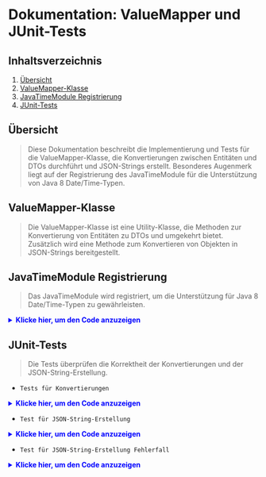 # Dokumentation: ValueMapper und JUnit-Tests

## Inhaltsverzeichnis
1. [Übersicht](#übersicht)
2. [ValueMapper-Klasse](#valuemapper-klasse)
3. [JavaTimeModule Registrierung](#javatimemodule-registrierung)
4. [JUnit-Tests](#junit-tests)


## Übersicht
> Diese Dokumentation beschreibt die Implementierung und Tests für die ValueMapper-Klasse, die Konvertierungen 
> zwischen Entitäten und DTOs durchführt und JSON-Strings erstellt.
> Besonderes Augenmerk liegt auf der Registrierung des JavaTimeModule für die Unterstützung von Java 8 Date/Time-Typen.

## ValueMapper-Klasse
> Die ValueMapper-Klasse ist eine Utility-Klasse, die Methoden zur Konvertierung von Entitäten zu DTOs und umgekehrt bietet.
> Zusätzlich wird eine Methode zum Konvertieren von Objekten in JSON-Strings bereitgestellt.

## JavaTimeModule Registrierung
> Das JavaTimeModule wird registriert, um die Unterstützung für Java 8 Date/Time-Typen zu gewährleisten.
<details>
<summary style="color: blue"><strong>Klicke hier, um den Code anzuzeigen</strong></summary>

    ```java
    import com.fasterxml.jackson.core.JsonProcessingException;
    import com.fasterxml.jackson.databind.ObjectMapper;
    import com.fasterxml.jackson.datatype.jsr310.JavaTimeModule;
    
    public class ValueMapper {
        private static final ObjectMapper objectMapper = new ObjectMapper();
    
        static {
            objectMapper.registerModule(new JavaTimeModule());
        }
    
        private ValueMapper() {}
    
        public static NoteResponseDTO convertToResponseDTO(Note note) {
            // Methode zur Konvertierung einer Note in NoteResponseDTO
        }
    
        public static Note convertToEntity(NoteRequestDTO noteRequestDTO) {
            // Methode zur Konvertierung von NoteRequestDTO in Note
        }
    
        public static EmployeeResponseDTO convertToResponseDTO(Employee employee) {
            // Methode zur Konvertierung eines Employee in EmployeeResponseDTO
        }
    
        public static Employee convertToEntity(EmployeeRequestDTO employeeRequestDTO) {
            // Methode zur Konvertierung von EmployeeRequestDTO in Employee
        }
    
        public static Customer convertToEntity(CustomerRequestDTO customerRequestDTO) {
            // Methode zur Konvertierung von CustomerRequestDTO in Customer
        }
    
        public static CustomerResponseDTO convertToResponseDTO(Customer customer) {
            // Methode zur Konvertierung eines Customers in CustomerResponseDTO
        }
    
        public static String jsonAsString(Object obj) {
            try {
                return objectMapper.writeValueAsString(obj);
            } catch (JsonProcessingException e) {
                throw new RuntimeException("Error converting object to JSON string", e);
            }
        }
    }
    
    ```
</details>

## JUnit-Tests
> Die Tests überprüfen die Korrektheit der Konvertierungen und der JSON-String-Erstellung.
- `Tests für Konvertierungen`
<details>
<summary style="color: blue"><strong>Klicke hier, um den Code anzuzeigen</strong></summary>

```java
@Test
void itShouldConvertToResponseDTO() {
    // Test für Konvertierung von Employee zu EmployeeResponseDTO

    // Test für Konvertierung von Customer zu CustomerResponseDTO

    // Test für Konvertierung von Note zu NoteResponseDTO
}

@Test
void itShouldConvertToEntity() {
    // Test für Konvertierung von EmployeeRequestDTO zu Employee

    // Test für Konvertierung von CustomerRequestDTO zu Customer

    // Test für Konvertierung von NoteRequestDTO zu Note
}

```
</details>

- `Test für JSON-String-Erstellung`
<details>
<summary style="color: blue"><strong>Klicke hier, um den Code anzuzeigen</strong></summary>

```java
@Test
void itShouldConvertObjectToJsonString() {
    // Test für JSON-String-Erstellung von EmployeeRequestDTO

    // Test für JSON-String-Erstellung von CustomerRequestDTO

    // Test für JSON-String-Erstellung von NoteRequestDTO
}

```
</details>

- `Test für JSON-String-Erstellung Fehlerfall`
<details>
<summary style="color: blue"><strong>Klicke hier, um den Code anzuzeigen</strong></summary>

```java
@Test
void itShouldThrowExceptionWhenObjectCannotBeConverted() {
    // Test für Fehlerfall bei der JSON-String-Erstellung
}

```
</details>